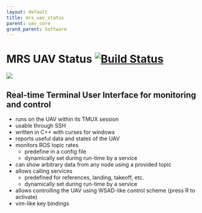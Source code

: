 ```yaml
---
layout: default
title: mrs_uav_status
parent: uav_core
grand_parent: Software
---
```

# MRS UAV Status [![Build Status](https://travis-ci.com/ctu-mrs/mrs_uav_status.svg?branch=master)](https://travis-ci.com/ctu-mrs/mrs_uav_status)

![](.fig/thumbnail.jpg)

## Real-time Terminal User Interface for monitoring and control

* runs on the UAV within its TMUX session
* usable through SSH
* written in C++ with curses for windows
* reports useful data and states of the UAV
* monitors ROS topic rates
  * predefine in a config file
  * dynamically set during run-time by a service
* can show arbitrary data from any node using a provided topic
* allows calling services
  * predefined for references, landing, takeoff, etc.
  * dynamically set during run-time by a service
* allows controlling the UAV using WSAD-like control scheme (press <shift>R to activate)
* vim-like key bindings
